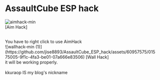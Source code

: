 # AssaultCube ESP hack 
![aimhack-min](https://github.com/jise8893/AssaultCube_ESP_hack/assets/60957575/e5b2b940-94c4-4e4e-bc72-1225364b355c)
<BR>
[Aim Hack]

<br> 
You have to right click to use AimHack <br>
![wallhack-min (1)](https://github.com/jise8893/AssaultCube_ESP_hack/assets/60957575/01575005-9f1c-4fa3-be01-07a666e83506)
[Wall Hack]<br>it will be working properly.  <br><br>
kkuraop IS my blog's nickname
